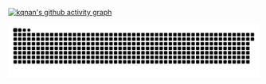 


[![kqnan's github activity graph](https://github-readme-activity-graph.cyclic.app/graph?username=kqnan&theme=react)](https://github.com/ashutosh00710/github-readme-activity-graph)  

![](https://raw.githubusercontent.com/kqnan/kqnan/main/assets/github-contribution-grid-snake.svg)



